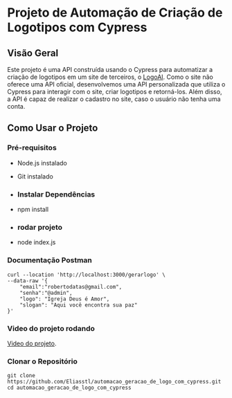# Projeto de Automação de Criação de Logotipos com Cypress

## Visão Geral
Este projeto é uma API construída usando o Cypress para automatizar a criação de logotipos em um site de terceiros, o [LogoAI](https://www.logoai.com/). Como o site não oferece uma API oficial, desenvolvemos uma API personalizada que utiliza o Cypress para interagir com o site, criar logotipos e retorná-los. Além disso, a API é capaz de realizar o cadastro no site, caso o usuário não tenha uma conta.

## Como Usar o Projeto

### Pré-requisitos
- Node.js instalado
- Git instalado

- ### Instalar Dependências
- npm install

- ### rodar projeto
-  node index.js
  
### Documentação Postman
```shell
curl --location 'http://localhost:3000/gerarlogo' \
--data-raw '{
    "email":"robertodatas@gmail.com",
    "senha":"@admin",
    "logo": "Igreja Deus é Amor",
    "slogan": "Aqui você encontra sua paz"
}'
````
### Video do projeto rodando
[Video do projeto](https://drive.google.com/file/d/1NTPLR5HL7EQo3CdsvwORqcOKIwlXIeat/view?usp=sharing).
### Clonar o Repositório
```shell
git clone https://github.com/Eliasstl/automacao_geracao_de_logo_com_cypress.git
cd automacao_geracao_de_logo_com_cypress


